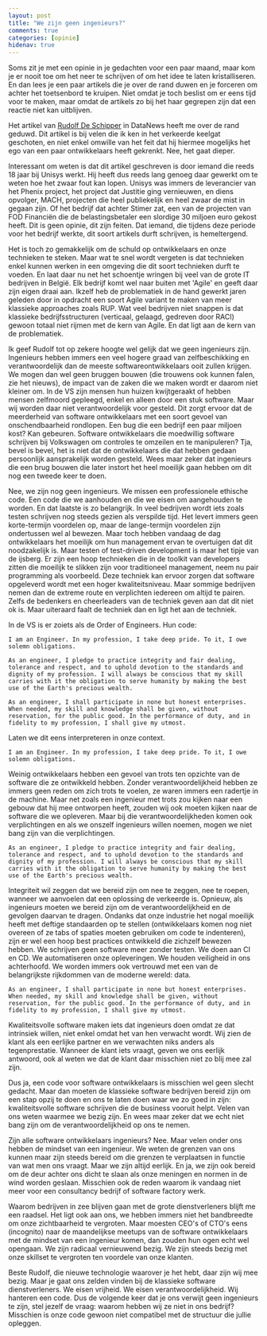 ```yaml
---
layout: post
title: "We zijn geen ingenieurs?"
comments: true
categories: [opinie]
hidenav: true
---
```


Soms zit je met een opinie in je gedachten voor een paar maand, maar kom je er nooit toe om het neer te schrijven of om het idee te laten kristalliseren. En dan lees je een paar artikels die je over de rand duwen en je forceren om achter het toetsenbord te kruipen. Niet omdat je toch beslist om er eens tijd voor te maken, maar omdat de artikels zo bij het haar gegrepen zijn dat een reactie niet kan uitblijven.

Het artikel van [Rudolf De Schipper](http://datanews.knack.be/ict/nieuws/softwarebouwers-mogen-zich-geen-ingenieurs-noemen/article-opinion-1175531.html) in DataNews heeft me over de rand geduwd. Dit artikel is bij velen die ik ken in het verkeerde keelgat geschoten, en niet enkel omwille van het feit dat hij hiermee mogelijks het ego van een paar ontwikkelaars heeft gekrenkt. Nee, het gaat dieper.

Interessant om weten is dat dit artikel geschreven is door iemand die reeds 18 jaar bij Unisys werkt. Hij heeft dus reeds lang genoeg daar gewerkt om te weten hoe het zwaar fout kan lopen. Unisys was immers de leverancier van het Phenix project, het project dat Justitie ging vernieuwen, en diens opvolger, MACH, projecten die heel publiekelijk en heel zwaar de mist in gegaan zijn. Of het bedrijf dat achter Stimer zat, een van de projecten van FOD Financiën die de belastingsbetaler een slordige 30 miljoen euro gekost heeft. Dit is geen opinie, dit zijn feiten. Dat iemand, die tijdens deze periode voor het bedrijf werkte, dit soort artikels durft schrijven, is hemeltergend. 

Het is toch zo gemakkelijk om de schuld op ontwikkelaars en onze technieken te steken. Maar wat te snel wordt vergeten is dat technieken enkel kunnen werken in een omgeving die dit soort technieken durft te voeden. En laat daar nu net het schoentje wringen bij veel van de grote IT bedrijven in België. Elk bedrijf komt wel naar buiten met 'Agile' en geeft daar zijn eigen draai aan. Ikzelf heb de problematiek in de hand gewerkt jaren geleden door in opdracht een soort Agile variant te maken van meer klassieke approaches zoals RUP. Wat veel bedrijven niet snappen is dat klassieke bedrijfsstructuren (verticaal, gelaagd, gedreven door RACI) gewoon totaal niet rijmen met de kern van Agile. En dat ligt aan de kern van de problematiek.

Ik geef Rudolf tot op zekere hoogte wel gelijk dat we geen ingenieurs zijn. Ingenieurs hebben immers een veel hogere graad van zelfbeschikking en verantwoordelijk dan de meeste softwareontwikkelaars ooit zullen krijgen. We mogen dan wel geen bruggen bouwen (die trouwens ook kunnen falen, zie het nieuws), de impact van de zaken die we maken wordt er daarom niet kleiner om. In de VS zijn mensen hun huizen kwijtgeraakt of hebben mensen zelfmoord gepleegd, enkel en alleen door een stuk software. Maar wij worden daar niet verantwoordelijk voor gesteld. Dit zorgt ervoor dat de meerderheid van software ontwikkelaars met een soort gevoel van onschendbaarheid rondlopen. Een bug die een bedrijf een paar miljoen kost? Kan gebeuren. Software ontwikkelaars die moedwillig software schrijven bij Volkswagen om controles te omzeilen en te manipuleren? Tja, bevel is bevel, het is niet dat de ontwikkelaars die dat hebben gedaan persoonlijk aansprakelijk worden gesteld. Wees maar zeker dat ingenieurs die een brug bouwen die later instort het heel moeilijk gaan hebben om dit nog een tweede keer te doen.

Nee, we zijn nog geen ingenieurs. We missen een professionele ethische code. Een code die we aanhouden en die we eisen om aangehouden te worden. En dat laatste is zo belangrijk. In veel bedrijven wordt iets zoals testen schrijven nog steeds gezien als verspilde tijd. Het levert immers geen korte-termijn voordelen op, maar de lange-termijn voordelen zijn ondertussen wel al bewezen. Maar toch hebben vandaag de dag ontwikkelaars het moeilijk om hun management ervan te overtuigen dat dit noodzakelijk is. Maar testen of test-driven development is maar het tipje van de ijsberg. Er zijn een hoop technieken die in de toolkit van developers zitten die moeilijk te slikken zijn voor traditioneel management, neem nu pair programming als voorbeeld. Deze techniek kan ervoor zorgen dat software opgeleverd wordt met een hoger kwaliteitsniveau. Maar sommige bedrijven nemen dan de extreme route en verplichten iedereen om altijd te pairen. Zelfs de bedenkers en cheerleaders van de techniek geven aan dat dit niet ok is. Maar uiteraard faalt de techniek dan en ligt het aan de techniek.

In de VS is er zoiets als de Order of Engineers. Hun code:

```
I am an Engineer. In my profession, I take deep pride. To it, I owe solemn obligations.

As an engineer, I pledge to practice integrity and fair dealing, tolerance and respect, and to uphold devotion to the standards and dignity of my profession. I will always be conscious that my skill carries with it the obligation to serve humanity by making the best use of the Earth's precious wealth.

As an engineer, I shall participate in none but honest enterprises. When needed, my skill and knowledge shall be given, without reservation, for the public good. In the performance of duty, and in fidelity to my profession, I shall give my utmost.
```

Laten we dit eens interpreteren in onze context.

```
I am an Engineer. In my profession, I take deep pride. To it, I owe solemn obligations.
```

Weinig ontwikkelaars hebben een gevoel van trots ten opzichte van de software die ze ontwikkeld hebben. Zonder verantwoordelijkheid hebben ze immers geen reden om zich trots te voelen, ze waren immers een radertje in de machine. Maar net zoals een ingenieur met trots zou kijken naar een gebouw dat hij mee ontworpen heeft, zouden wij ook moeten kijken naar de software die we opleveren. 
Maar bij die verantwoordelijkheden komen ook verplichtingen en als we onszelf ingenieurs willen noemen, mogen we niet bang zijn van die verplichtingen. 

```
As an engineer, I pledge to practice integrity and fair dealing, tolerance and respect, and to uphold devotion to the standards and dignity of my profession. I will always be conscious that my skill carries with it the obligation to serve humanity by making the best use of the Earth's precious wealth.
```

Integriteit wil zeggen dat we bereid zijn om nee te zeggen, nee te roepen, wanneer we aanvoelen dat een oplossing de verkeerde is. Opnieuw, als ingenieurs moeten we bereid zijn om de verantwoordelijkheid en de gevolgen daarvan te dragen. Ondanks dat onze industrie het nogal moeilijk heeft met deftige standaarden op te stellen (ontwikkelaars komen nog niet overeen of ze tabs of spaties moeten gebruiken om code te indenteren), zijn er wel een hoop best practices ontwikkeld die zichzelf bewezen hebben. We schrijven geen software meer zonder testen. We doen aan CI en CD. We automatiseren onze opleveringen. We houden veiligheid in ons achterhoofd. We worden immers ook vertrouwd met een van de belangrijkste rijkdommen van de moderne wereld: data.

```
As an engineer, I shall participate in none but honest enterprises. When needed, my skill and knowledge shall be given, without reservation, for the public good. In the performance of duty, and in fidelity to my profession, I shall give my utmost.
```

Kwaliteitsvolle software maken iets dat ingenieurs doen omdat ze dat intrinsiek willen, niet enkel omdat het van hen verwacht wordt. Wij zien de klant als een eerlijke partner en we verwachten niks anders als tegenprestatie. Wanneer de klant iets vraagt, geven we ons eerlijk antwoord, ook al weten we dat de klant daar misschien niet zo blij mee zal zijn.

Dus ja, een code voor software ontwikkelaars is misschien wel geen slecht gedacht. Maar dan moeten de klassieke software bedrijven bereid zijn om een stap opzij te doen en ons te laten doen waar we zo goed in zijn: kwaliteitsvolle software schrijven die de business vooruit helpt. Velen van ons weten waarmee we bezig zijn. En wees maar zeker dat we echt niet bang zijn om de verantwoordelijkheid op ons te nemen.

Zijn alle software ontwikkelaars ingenieurs? Nee. Maar velen onder ons hebben de mindset van een ingenieur. We weten de grenzen van ons kunnen maar zijn steeds bereid om die grenzen te verplaatsen in functie van wat men ons vraagt. Maar we zijn altijd eerlijk. En ja, we zijn ook bereid om de deur achter ons dicht te slaan als onze meningen en normen in de wind worden geslaan. Misschien ook de reden waarom ik vandaag niet meer voor een consultancy bedrijf of software factory werk.

Waarom bedrijven in zee blijven gaan met de grote dienstverleners blijft me een raadsel. Het ligt ook aan ons, we hebben immers niet het bandbreedte om onze zichtbaarheid te vergroten. Maar moesten CEO's of CTO's eens (incognito) naar de maandelijkse meetups van de software ontwikkelaars met de mindset van een ingenieur komen, dan zouden hun ogen echt wel opengaan. We zijn radicaal vernieuwend bezig. We zijn steeds bezig met onze skillset te vergroten ten voordele van onze klanten. 

Beste Rudolf, die nieuwe technologie waarover je het hebt, daar zijn wij mee bezig. Maar je gaat ons zelden vinden bij de klassieke software dienstverleners. We eisen vrijheid. We eisen verantwoordelijkheid. Wij hanteren een code. Dus de volgende keer dat je ons verwijt geen ingenieurs te zijn, stel jezelf de vraag: waarom hebben wij ze niet in ons bedrijf? Misschien is onze code gewoon niet compatibel met de structuur die jullie opleggen. 